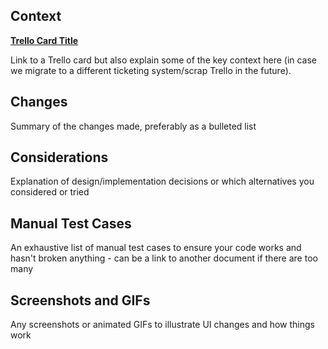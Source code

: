 ## Context

[**Trello Card Title**](link)

Link to a Trello card but also explain some of the key context here (in case we migrate to a different ticketing system/scrap Trello in the future).

## Changes

Summary of the changes made, preferably as a bulleted list

## Considerations

Explanation of design/implementation decisions or which alternatives you considered or tried

## Manual Test Cases

An exhaustive list of manual test cases to ensure your code works and hasn't broken anything - can be a link to another document if there are too many

## Screenshots and GIFs

Any screenshots or animated GIFs to illustrate UI changes and how things work
